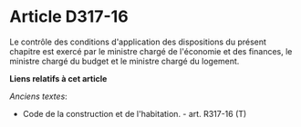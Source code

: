 # Article D317-16

Le contrôle des conditions d'application des dispositions du présent chapitre est exercé par le ministre chargé de l'économie
et des finances, le ministre chargé du budget et le ministre chargé du logement.

**Liens relatifs à cet article**

_Anciens textes_:

  - Code de la construction et de l'habitation. - art. R317-16 (T)
